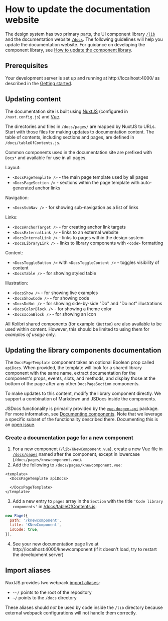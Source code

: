 # How to update the documentation website

The design system has two primary parts, the UI component library [`/lib`](../lib/) and the documentation website [`/docs`](../docs/). The following guidelines will help you update the documentation website. For guidance on developing the component library, see [How to update the component library](./03_how_to_update_library.md).

## Prerequisites

Your development server is set up and running at http://localhost:4000/ as described in the [Getting started](./01_getting_started.md).

## Updating content

The documentation site is built using [NuxtJS](https://nuxtjs.org/) (configured in `/nuxt.config.js`) and [Vue](https://vuejs.org/).

The directories and files in `/docs/pages/` are mapped by NuxtJS to URLs. Start with those files for making updates to documentation content. The table of contents, including sections and pages, are defined in `/docs/tableOfContents.js`.

Common components used in the documentation site are prefixed with `Docs*` and available for use in all pages.

Layout:

* `<DocsPageTemplate />` - the main page template used by all pages
* `<DocsPageSection />` - sections within the page template with auto-generated anchor links

Navigation:

* `<DocsSubNav />` - for showing sub-navigation as a list of links

Links:

* `<DocsAnchorTarget />` - for creating anchor link targets
* `<DocsExternalLink />` - links to an external website
* `<DocsInternalLink />` - links to pages within the design system
* `<DocsLibraryLink />` - links to library components with `<code>` formatting

Content:

* `<DocsToggleButton />` with `<DocsToggleContent />` - toggles visibility of content
* `<DocsTable />` - for showing styled table

Illustration:

* `<DocsShow />` - for showing live examples
* `<DocsShowCode />` - for showing code
* `<DocsDoNot />` - for showing side-by-side "Do" and "Do not" illustrations
* `<DocsColorBlock />` - for showing a theme color
* `<DocsIconBlock />` - for showing an icon




All Kolibri shared components (for example `KButton`) are also available to be used within content. However, this should be limited to using them for _examples of usage_ only.

## Updating the library components documentation

The `DocsPageTemplate` component takes an optional Boolean prop called `apiDocs`. When provided, the template will look for a shared library component with the same name, extract documentation for the component's props, events, slots, and methods, and display those at the bottom of the page after any other `DocsPageSection` components.

To make updates to this content, modify the library component directly. We support a combination of Markdown and JSDocs inside the components.

JSDocs functionality is primarily provided by the [`vue-docgen-api`](https://www.npmjs.com/package/vue-docgen-api) package. For more information, see [Documenting components](https://vue-styleguidist.github.io/docs/Documenting.html). Note that we leverage a specific subset of the functionality described there. Documenting this is an [open issue](https://github.com/learningequality/kolibri-design-system/issues/222).

### Create a documentation page for a new component

1. For a new component (`/lib/KNewComponent.vue`), create a new Vue file in [`/docs/pages`](../docs/pages) named after the component, except in lowercase (`/docs/pages/knewcomponent.vue`).
2. Add the following to `/docs/pages/knewcomponent.vue`:
```vue
<template>
  <DocsPageTemplate apiDocs>

  </DocsPageTemplate>
</template>
```
3. Add a new entry to `pages` array in the `Section` with the title `'Code library components'` in [/docs/tableOfContents.js](../docs/tableOfContents.js):
  ```javascript
  new Page({
    path: '/knewcomponent',
    title: 'KNewComponent',
    isCode: true,
  }),
  ```
4. See your new documentation page live at http://localhost:4000/knewcomponent (if it doesn't load, try to restart the development server)

## Import aliases

NuxtJS provides two webpack [import aliases](https://nuxtjs.org/guide/directory-structure#aliases):

* `~~/` points to the root of the repository
* `~/` points to the `/docs` directory

These aliases should _not_ be used by code inside the `/lib` directory because external webpack configurations will not handle them correctly.
